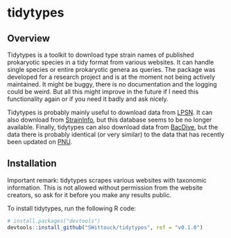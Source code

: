 # tidytypes

## Overview

Tidytypes is a toolkit to download type strain names of published prokaryotic species in a tidy format from various websites. It can handle single species or entire prokaryotic genera as queries. The package was developed for a research project and is at the moment not being actively maintained. It might be buggy, there is no documentation and the logging could be weird. But all this might improve in the future if I need this functionality again or if you need it badly and ask nicely. 

Tidytypes is probably mainly useful to download data from [LPSN](http://www.bacterio.net/). It can also download from [StrainInfo](http://www.straininfo.net), but this database seems to be no longer available. Finally, tidytypes can also download data from [BacDive](https://bacdive.dsmz.de/), but the data there is probably identical (or very similar) to the data that has recently been updated on [PNU](https://www.dsmz.de/services/online-tools/prokaryotic-nomenclature-up-to-date). 

## Installation

Important remark: tidytypes scrapes various websites with taxonomic information. This is not allowed without permission from the website creators, so ask for it before you make any results public. 

To install tidytypes, run the following R code: 

```R
# install.packages("devtools")
devtools::install_github("SWittouck/tidytypes", ref = "v0.1.0")
```
